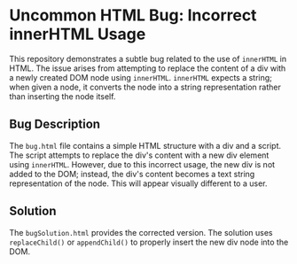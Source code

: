 # Uncommon HTML Bug: Incorrect innerHTML Usage

This repository demonstrates a subtle bug related to the use of `innerHTML` in HTML.  The issue arises from attempting to replace the content of a div with a newly created DOM node using `innerHTML`.  `innerHTML` expects a string; when given a node, it converts the node into a string representation rather than inserting the node itself.

## Bug Description
The `bug.html` file contains a simple HTML structure with a div and a script. The script attempts to replace the div's content with a new div element using `innerHTML`. However, due to this incorrect usage, the new div is not added to the DOM; instead, the div's content becomes a text string representation of the node.  This will appear visually different to a user.

## Solution
The `bugSolution.html` provides the corrected version.  The solution uses `replaceChild()` or `appendChild()` to properly insert the new div node into the DOM.